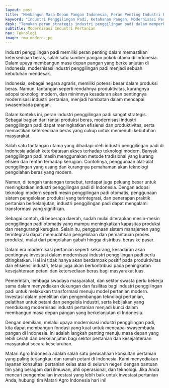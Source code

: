 ```yaml
---
layout: post
title: "Membangun Masa Depan Pangan Indonesia, Peran Penting Industri Penggilingan Padi dalam Era Modernisasi"
keyword: "Industri Penggilingan Padi, Ketahanan Pangan, Modernisasi Pertanian, Teknologi Pertanian, Swasembada Pangan"
desk: "Temukan peran strategis industri penggilingan padi dalam memperkuat ketahanan pangan Indonesia di era modernisasi pertanian. Artikel ini mengulas tantangan dan peluang bagi industri penggilingan padi serta mengajak untuk terlibat dalam membangun masa depan pangan yang berkelanjutan di Indonesia"
subtitle: Modernisasi Industri Pertanian
nav: Teknologi
image: rmu_modern.jpg
---
```



Industri penggilingan padi memiliki peran penting dalam memastikan ketersediaan beras, salah satu sumber pangan pokok utama di Indonesia. Dalam upaya membangun masa depan pangan yang berkelanjutan di Indonesia, modernisasi industri penggilingan padi menjadi sebuah kebutuhan mendesak. 

Indonesia, sebagai negara agraris, memiliki potensi besar dalam produksi beras. Namun, tantangan seperti rendahnya produktivitas, kurangnya adopsi teknologi modern, dan minimnya kesadaran akan pentingnya modernisasi industri pertanian, menjadi hambatan dalam mencapai swasembada pangan.

Dalam konteks ini, peran industri penggilingan padi sangat strategis. Sebagai bagian dari rantai produksi beras, modernisasi industri penggilingan padi dapat meningkatkan efisiensi dan produktivitas, serta memastikan ketersediaan beras yang cukup untuk memenuhi kebutuhan masyarakat.

Salah satu tantangan utama yang dihadapi oleh industri penggilingan padi di Indonesia adalah keterbatasan akses terhadap teknologi modern. Banyak penggilingan padi masih menggunakan metode tradisional yang kurang efisien dan rentan terhadap kerugian. Contohnya, penggunaan alat-alat penggilingan yang usang dan kurangnya pemahaman akan teknologi pengolahan beras yang modern.

Namun, di tengah tantangan tersebut, terdapat juga peluang besar untuk meningkatkan industri penggilingan padi di Indonesia. Dengan adopsi teknologi modern seperti mesin penggilingan padi otomatis, penggunaan sistem pengelolaan produksi yang terintegrasi, dan penerapan praktik pertanian berkelanjutan, industri penggilingan padi dapat mengalami transformasi yang signifikan.

Sebagai contoh, di beberapa daerah, sudah mulai diterapkan mesin-mesin penggilingan padi otomatis yang mampu meningkatkan kapasitas produksi dan mengurangi kerugian. Selain itu, penggunaan sistem manajemen yang terintegrasi dapat memudahkan pengelolaan dan pemantauan proses produksi, mulai dari pengolahan gabah hingga distribusi beras ke pasar.

Dalam era modernisasi pertanian seperti sekarang, kesadaran akan pentingnya investasi dalam modernisasi industri penggilingan padi perlu ditingkatkan. Hal ini tidak hanya akan berdampak positif pada produktivitas dan efisiensi industri, tetapi juga akan berkontribusi pada peningkatan kesejahteraan petani dan ketersediaan beras bagi masyarakat luas.

Pemerintah, lembaga swadaya masyarakat, dan sektor swasta perlu bekerja sama dalam menyediakan dukungan dan fasilitas bagi industri penggilingan padi untuk melakukan transformasi menuju model pertanian modern. Investasi dalam penelitian dan pengembangan teknologi pertanian, pelatihan untuk petani dan pengelola industri, serta kebijakan yang mendukung modernisasi industri pertanian menjadi kunci dalam membangun masa depan pangan yang berkelanjutan di Indonesia.

Dengan demikian, melalui upaya modernisasi industri penggilingan padi, kita dapat membangun fondasi yang kuat untuk mencapai swasembada pangan di Indonesia. Ini adalah langkah penting menuju masa depan yang lebih cerah dan berkelanjutan bagi sektor pertanian dan kesejahteraan masyarakat secara keseluruhan.

Matari Agro Indonesia adalah salah satu perusahaan konsultan pertanian yang paling terjangkau dan ramah petani di Indonesia. Kami menyediakan layanan konsultasi pertanian kelas atas di seluruh negeri dengan bantuan tim yang beragam dari ilmuwan, ahli operasional, dan teknologi. Jika Anda mencari pengembalian investasi yang lebih baik untuk investasi pertanian Anda, hubungi tim Matari Agro Indonesia hari ini!
